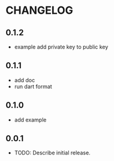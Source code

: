 # CHANGELOG

## 0.1.2

- example add private key to public key

## 0.1.1

- add doc
- run dart format

## 0.1.0

- add example

## 0.0.1

- TODO: Describe initial release.
